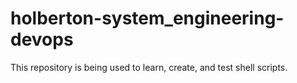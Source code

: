 # holberton-system_engineering-devops
This repository is being used to learn, create, and test shell scripts.